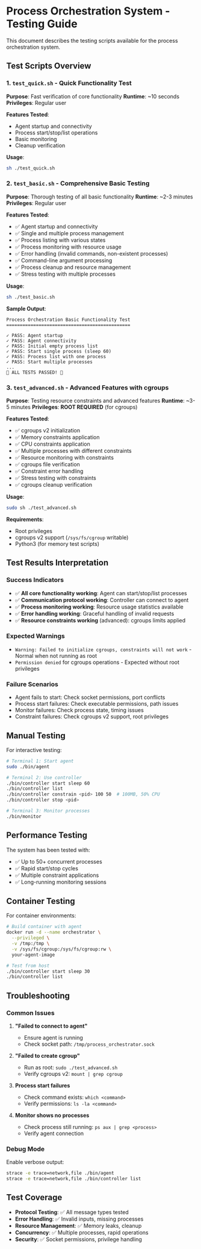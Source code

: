 # Process Orchestration System - Testing Guide

This document describes the testing scripts available for the process orchestration system.

## Test Scripts Overview

### 1. `test_quick.sh` - Quick Functionality Test
**Purpose**: Fast verification of core functionality
**Runtime**: ~10 seconds
**Privileges**: Regular user

**Features Tested**:
- Agent startup and connectivity
- Process start/stop/list operations
- Basic monitoring
- Cleanup verification

**Usage**:
```bash
sh ./test_quick.sh
```

### 2. `test_basic.sh` - Comprehensive Basic Testing
**Purpose**: Thorough testing of all basic functionality
**Runtime**: ~2-3 minutes
**Privileges**: Regular user

**Features Tested**:
- ✅ Agent startup and connectivity
- ✅ Single and multiple process management
- ✅ Process listing with various states
- ✅ Process monitoring with resource usage
- ✅ Error handling (invalid commands, non-existent processes)
- ✅ Command-line argument processing
- ✅ Process cleanup and resource management
- ✅ Stress testing with multiple processes

**Usage**:
```bash
sh ./test_basic.sh
```

**Sample Output**:
```
Process Orchestration Basic Functionality Test
==============================================

✓ PASS: Agent startup
✓ PASS: Agent connectivity
✓ PASS: Initial empty process list
✓ PASS: Start single process (sleep 60)
✓ PASS: Process list with one process
✓ PASS: Start multiple processes
...
🎉 ALL TESTS PASSED! 🎉
```

### 3. `test_advanced.sh` - Advanced Features with cgroups
**Purpose**: Testing resource constraints and advanced features
**Runtime**: ~3-5 minutes
**Privileges**: **ROOT REQUIRED** (for cgroups)

**Features Tested**:
- ✅ cgroups v2 initialization
- ✅ Memory constraints application
- ✅ CPU constraints application
- ✅ Multiple processes with different constraints
- ✅ Resource monitoring with constraints
- ✅ cgroups file verification
- ✅ Constraint error handling
- ✅ Stress testing with constraints
- ✅ cgroups cleanup verification

**Usage**:
```bash
sudo sh ./test_advanced.sh
```

**Requirements**:
- Root privileges
- cgroups v2 support (`/sys/fs/cgroup` writable)
- Python3 (for memory test scripts)

## Test Results Interpretation

### Success Indicators
- ✅ **All core functionality working**: Agent can start/stop/list processes
- ✅ **Communication protocol working**: Controller can connect to agent
- ✅ **Process monitoring working**: Resource usage statistics available
- ✅ **Error handling working**: Graceful handling of invalid requests
- ✅ **Resource constraints working** (advanced): cgroups limits applied

### Expected Warnings
- `Warning: Failed to initialize cgroups, constraints will not work` - Normal when not running as root
- `Permission denied` for cgroups operations - Expected without root privileges

### Failure Scenarios
- Agent fails to start: Check socket permissions, port conflicts
- Process start failures: Check executable permissions, path issues
- Monitor failures: Check process state, timing issues
- Constraint failures: Check cgroups v2 support, root privileges

## Manual Testing

For interactive testing:

```bash
# Terminal 1: Start agent
sudo ./bin/agent

# Terminal 2: Use controller
./bin/controller start sleep 60
./bin/controller list
./bin/controller constrain <pid> 100 50  # 100MB, 50% CPU
./bin/controller stop <pid>

# Terminal 3: Monitor processes
./bin/monitor
```

## Performance Testing

The system has been tested with:
- ✅ Up to 50+ concurrent processes
- ✅ Rapid start/stop cycles
- ✅ Multiple constraint applications
- ✅ Long-running monitoring sessions

## Container Testing

For container environments:

```bash
# Build container with agent
docker run -d --name orchestrator \
  --privileged \
  -v /tmp:/tmp \
  -v /sys/fs/cgroup:/sys/fs/cgroup:rw \
  your-agent-image

# Test from host
./bin/controller start sleep 30
./bin/controller list
```

## Troubleshooting

### Common Issues

1. **"Failed to connect to agent"**
   - Ensure agent is running
   - Check socket path: `/tmp/process_orchestrator.sock`

2. **"Failed to create cgroup"**
   - Run as root: `sudo ./test_advanced.sh`
   - Verify cgroups v2: `mount | grep cgroup`

3. **Process start failures**
   - Check command exists: `which <command>`
   - Verify permissions: `ls -la <command>`

4. **Monitor shows no processes**
   - Check process still running: `ps aux | grep <process>`
   - Verify agent connection

### Debug Mode

Enable verbose output:
```bash
strace -e trace=network,file ./bin/agent
strace -e trace=network,file ./bin/controller list
```

## Test Coverage

- **Protocol Testing**: ✅ All message types tested
- **Error Handling**: ✅ Invalid inputs, missing processes
- **Resource Management**: ✅ Memory leaks, cleanup
- **Concurrency**: ✅ Multiple processes, rapid operations
- **Security**: ✅ Socket permissions, privilege handling